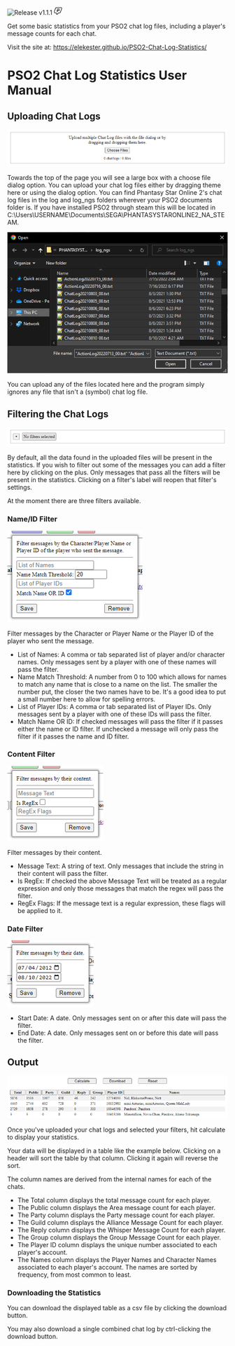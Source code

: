 ![Release v1.1.1](https://img.shields.io/github/v/release/elekester/pso2-chat-log-statistics)
![Test](images/NGSUIMenuChatCommandOutline.png)

Get some basic statistics from your PSO2 chat log files, including a player's message counts for each chat.

Visit the site at: https://elekester.github.io/PSO2-Chat-Log-Statistics/

# PSO2 Chat Log Statistics User Manual



## Uploading Chat Logs

![Chat Log Upload Area](images/upload%20area.png)

Towards the top of the page you will see a large box with a choose file dialog option. You can upload your chat log files either by dragging theme here or using the dialog option. You can find Phantasy Star Online 2's chat log files in the log and log_ngs folders wherever your PSO2 documents folder is. If you have installed PSO2 through steam this will be located in C:\Users\USERNAME\Documents\SEGA\PHANTASYSTARONLINE2_NA_STEAM.

![File Explorer](images/file%20select.png)

You can upload any of the files located here and the program simply ignores any file that isn't a (symbol) chat log file.

## Filtering the Chat Logs

![Filter Area](images/filter%20area.png)

By default, all the data found in the uploaded files will be present in the statistics. If you wish to filter out some of the messages you can add a filter here by clicking on the plus. Only messages that pass all the filters will be present in the statistics. Clicking on a filter's label will reopen that filter's settings.

At the moment there are three filters available.

### Name/ID Filter

![Name/ID Filter](images/name%20ID%20filter.png)

Filter messages by the Character or Player Name or the Player ID of the player who sent the message.

- List of Names: A comma or tab separated list of player and/or character names. Only messages sent by a player with one of these names will pass the filter.
- Name Match Threshold: A number from 0 to 100 which allows for names to match any name that is close to a name on the list. The smaller the number put, the closer the two names have to be. It's a good idea to put a small number here to allow for spelling errors.
- List of Player IDs: A comma or tab separated list of Player IDs. Only messages sent by a player with one of these IDs will pass the filter.
- Match Name OR ID: If checked messages will pass the filter if it passes either the name or ID filter. If unchecked a message will only pass the filter if it passes the name and ID filter.

### Content Filter

![Content Filter](images/content%20filter.png)

Filter messages by their content.

- Message Text: A string of text. Only messages that include the string in their content will pass the filter.
- Is RegEx: If checked the above Message Text will be treated as a regular expression and only those messages that match the regex will pass the filter.
- RegEx Flags: If the message text is a regular expression, these flags will be applied to it.

### Date Filter

![Date Filter](images/date%20filter.png)

- Start Date: A date. Only messages sent on or after this date will pass the filter.
- End Date: A date. Only messages sent on or before this date will pass the filter.

## Output

![Output Example](images/output%20area.png)

Once you've uploaded your chat logs and selected your filters, hit calculate to display your statistics.

Your data will be displayed in a table like the example below. Clicking on a header will sort the table by that column. Clicking it again will reverse the sort.

The column names are derived from the internal names for each of the chats.

* The Total column displays the total message count for each player.
* The Public column displays the Area message count for each player.
* The Party column displays the Party message count for each player.
* The Guild column displays the Alliance Message Count for each player.
* The Reply column displays the Whisper Message Count for each player.
* The Group column displays the Group Message Count for each player.
* The Player ID column displays the unique number associated to each player's account.
* The Names column displays the Player Names and Character Names associated to each player's account. The names are sorted by frequency, from most common to least.

### Downloading the Statistics

You can download the displayed table as a csv file by clicking the download button.

You may also download a single combined chat log by ctrl-clicking the download button.
